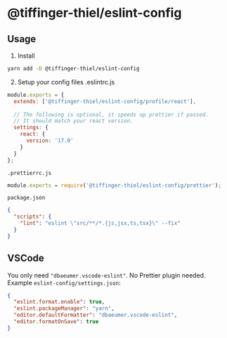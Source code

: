# @tiffinger-thiel/eslint-config

## Usage

1. Install
```sh
yarn add -D @tiffinger-thiel/eslint-config
```
2. Setup your config files
.eslintrc.js
```js
module.exports = {
  extends: ['@tiffinger-thiel/eslint-config/profile/react'],
  
  // The following is optional, it speeds up prettier if passed.
  // It should match your react version.
  settings: {
    react: {
      version: '17.0'
    }
  }
};
```

`.prettierrc.js`
```js
module.exports = require('@tiffinger-thiel/eslint-config/prettier');
```

`package.json`
```json
{
  "scripts": {
    "lint": "eslint \"src/**/*.{js,jsx,ts,tsx}\" --fix"
  }
}
```

## VSCode
You only need `"dbaeumer.vscode-eslint"`. No Prettier plugin needed.
Example `eslint-config/settings.json`:
```json
{
  "eslint.format.enable": true,
  "eslint.packageManager": "yarn",
  "editor.defaultFormatter": "dbaeumer.vscode-eslint",
  "editor.formatOnSave": true
}
```